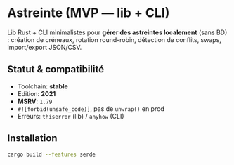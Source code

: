 # Astreinte (MVP — lib + CLI)

Lib Rust + CLI minimalistes pour **gérer des astreintes localement** (sans BD) : création de créneaux, rotation round-robin, détection de conflits, swaps, import/export JSON/CSV.

## Statut & compatibilité
- Toolchain: **stable**
- Edition: **2021**
- **MSRV**: `1.79`
- `#![forbid(unsafe_code)]`, pas de `unwrap()` en prod
- Erreurs: `thiserror` (lib) / `anyhow` (CLI)

## Installation
```sh
cargo build --features serde
